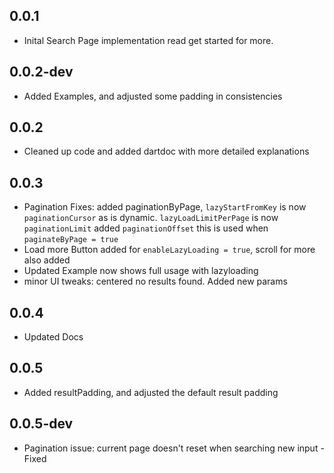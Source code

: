 ## 0.0.1

* Inital Search Page implementation read get started for more.

## 0.0.2-dev

* Added Examples, and adjusted some padding in consistencies

## 0.0.2

* Cleaned up code and added dartdoc with more detailed explanations

## 0.0.3

* Pagination Fixes: added paginationByPage, `lazyStartFromKey` is now `paginationCursor` as is dynamic. `lazyLoadLimitPerPage` is now `paginationLimit` added `paginationOffset` this is used when `paginateByPage = true`
* Load more Button added for `enableLazyLoading = true`, scroll for more also added
* Updated Example now shows full usage with lazyloading
* minor UI tweaks: centered no results found. Added new params

## 0.0.4

* Updated Docs

## 0.0.5

* Added resultPadding, and adjusted the default result padding

## 0.0.5-dev

* Pagination issue: current page doesn't reset when searching new input - Fixed
